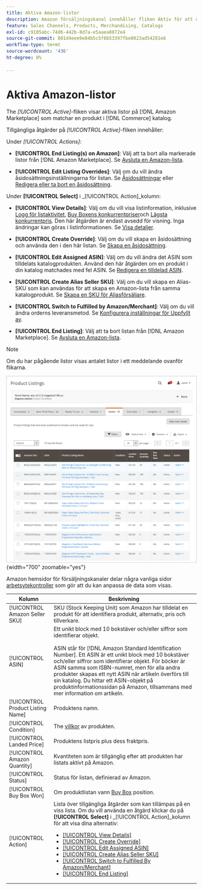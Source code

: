 ```yaml
---
title: Aktiva Amazon-listor
description: Amazon försäljningskanal innehåller fliken Aktiv för att övervaka aktiva Amazon-listor och som matchas mot en produkt i din Adobe Commerce-katalog.
feature: Sales Channels, Products, Merchandising, Catalogs
exl-id: c9105abc-74d6-442b-8d7a-e5aaea8872e4
source-git-commit: 801d4eee9e84b5c5f8b53397fbe8023ad54281e6
workflow-type: tm+mt
source-wordcount: '436'
ht-degree: 0%

---
```


# Aktiva Amazon-listor

The _[!UICONTROL Active]_-fliken visar aktiva listor på [!DNL Amazon Marketplace] som matchar en produkt i [!DNL Commerce] katalog.

Tillgängliga åtgärder på _[!UICONTROL Active]_-fliken innehåller:

Under _[!UICONTROL Actions]_:

- **[!UICONTROL End Listing(s) on Amazon]**: Välj att ta bort alla markerade listor från [!DNL Amazon Marketplace]. Se [Avsluta en Amazon-lista](./end-listings-manually.md).

- **[!UICONTROL Edit Listing Overrides]**: Välj om du vill ändra åsidosättningsinställningarna för listan. Se [Åsidosättningar](./overrides.md) eller [Redigera eller ta bort en åsidosättning](./creating-editing-overrides.md#edit-override-single-listing).

Under **[!UICONTROL Select]** i _[!UICONTROL Action]_kolumn:

- **[!UICONTROL View Details]**: Välj om du vill visa listinformation, inklusive [Logg för listaktivitet](./product-listing-details.md#listing-activity-log), [Buy Boxens konkurrentpriser](./product-listing-details.md#buy-box-competitor-pricing)och [Lägsta konkurrentpris](./product-listing-details.md#lowest-competitor-pricing). Den här åtgärden är endast avsedd för visning. Inga ändringar kan göras i listinformationen. Se [Visa detaljer](./product-listing-details.md).

- **[!UICONTROL Create Override]**: Välj om du vill skapa en åsidosättning och använda den i den här listan. Se [Skapa en åsidosättning](./creating-editing-overrides.md).

- **[!UICONTROL Edit Assigned ASIN]**: Välj om du vill ändra det ASIN som tilldelats katalogprodukten. Använd den här åtgärden om en produkt i din katalog matchades med fel ASIN. Se [Redigera en tilldelad ASIN](./edit-assigned-asin.md).

- **[!UICONTROL Create Alias Seller SKU]**: Välj om du vill skapa en Alias-SKU som kan användas för att skapa en Amazon-lista från samma katalogprodukt. Se [Skapa en SKU för Aliasförsäljare](./create-alias-seller-sku.md).

- **[!UICONTROL Switch to Fulfilled by Amazon/Merchant]**: Välj om du vill ändra orderns leveransmetod. Se [Konfigurera inställningar för Uppfyllt av](./fulfilled-by.md#configure-fulfilled-by-settings).

- **[!UICONTROL End Listing]**: Välj att ta bort listan från [!DNL Amazon Marketplace]. Se [Avsluta en Amazon-lista](./end-listings-manually.md).

>[!NOTE]
>
>Om du har pågående listor visas antalet listor i ett meddelande ovanför flikarna.

![Aktiva listor](assets/amazon-active-listings.png){width="700" zoomable="yes"}

Amazon hemsidor för försäljningskanaler delar några vanliga sidor [arbetsytekontroller](./workspace-controls.md) som gör att du kan anpassa de data som visas.

| Kolumn | Beskrivning |
|-----------------------------------|-------------------------------------------------------------------------------------------------------------------------------------------------------------------------------------------------------------------------------------------------------------------------------------------------------------------------------------------------------------------------------------------------------------------------------------------------------------------------------------------------------------------------------------------------------------------------------------------------------------------------------------------------------------------------------------|
| [!UICONTROL Amazon Seller SKU] | SKU (Stock Keeping Unit) som Amazon har tilldelat en produkt för att identifiera produkt, alternativ, pris och tillverkare. |
| [!UICONTROL ASIN] | Ett unikt block med 10 bokstäver och/eller siffror som identifierar objekt. <br><br>ASIN står för [!DNL Amazon Standard Identification Number]. Ett ASIN är ett unikt block med 10 bokstäver och/eller siffror som identifierar objekt. För böcker är ASIN samma som ISBN-numret, men för alla andra produkter skapas ett nytt ASIN när artikeln överförs till sin katalog. Du hittar ett ASIN-objekt på produktinformationssidan på Amazon, tillsammans med mer information om artikeln. |
| [!UICONTROL Product Listing Name] | Produktens namn. |
| [!UICONTROL Condition] | The [villkor](./product-listing-condition.md) av produkten. |
| [!UICONTROL Landed Price] | Produktens listpris plus dess fraktpris. |
| [!UICONTROL Amazon Quantity] | Kvantiteten som är tillgänglig efter att produkten har listats aktivt på Amazon. |
| [!UICONTROL Status] | Status för listan, definierad av Amazon. |
| [!UICONTROL Buy Box Won] | Om produktlistan vann [Buy Box](./buy-box-competitor-pricing.md) position. |
| [!UICONTROL Action] | Lista över tillgängliga åtgärder som kan tillämpas på en viss lista. Om du vill använda en åtgärd klickar du på **[!UICONTROL Select]** i _[!UICONTROL Action]_kolumn för att visa dina alternativ:<ul><li>[[!UICONTROL View Details]](./product-listing-details.md)</li><li>[[!UICONTROL Create Override]](./creating-editing-overrides.md)</li><li>[[!UICONTROL Edit Assigned ASIN]](./edit-assigned-asin.md)</li><li>[[!UICONTROL Create Alias Seller SKU]](./create-alias-seller-sku.md#region-specific)</li><li>[[!UICONTROL Switch to Fulfilled By Amazon/Merchant]](./fulfilled-by.md#configure-fulfilled-by-settings)</li><li>[[!UICONTROL End Listing]](./end-listings-manually.md)</li></ul> |
